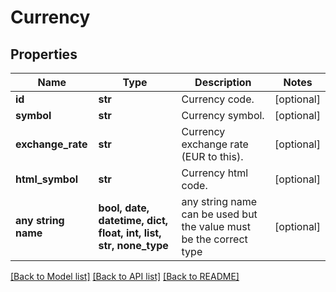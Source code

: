 # Currency



## Properties
Name | Type | Description | Notes
------------ | ------------- | ------------- | -------------
**id** | **str** | Currency code. | [optional] 
**symbol** | **str** | Currency symbol. | [optional] 
**exchange_rate** | **str** | Currency exchange rate (EUR to this). | [optional] 
**html_symbol** | **str** | Currency html code. | [optional] 
**any string name** | **bool, date, datetime, dict, float, int, list, str, none_type** | any string name can be used but the value must be the correct type | [optional]

[[Back to Model list]](../README.md#documentation-for-models) [[Back to API list]](../README.md#documentation-for-api-endpoints) [[Back to README]](../README.md)


